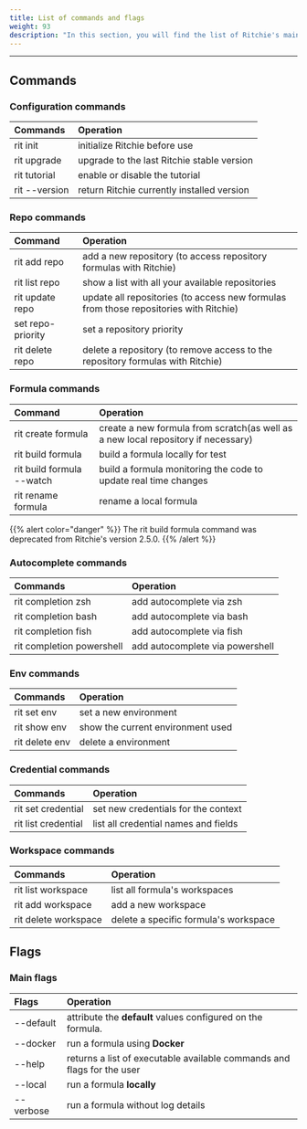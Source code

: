```yaml
---
title: List of commands and flags
weight: 93
description: "In this section, you will find the list of Ritchie's main commands"
---
```


---

## Commands

### **Configuration commands**

| Commands      | Operation                                  |
| :------------ | :----------------------------------------- |
| rit init      | initialize Ritchie before use              |
| rit upgrade   | upgrade to the last Ritchie stable version |
| rit tutorial  | enable or disable the tutorial             |
| rit --version | return Ritchie currently installed version |

### Repo commands

| Command           | Operation                                                                               |
| :---------------- | :-------------------------------------------------------------------------------------- |
| rit add repo      | add a new repository \(to access repository formulas with Ritchie\)                     |
| rit list repo     | show a list with all your available repositories                                        |
| rit update repo   | update all repositories \(to access new formulas from those repositories with Ritchie\) |
| set repo-priority | set a repository priority                                                               |
| rit delete repo   | delete a repository \(to remove access to the repository formulas with Ritchie\)        |

### Formula commands

<table style="text-align:left">
  <thead>
    <tr>
      <th>Command</th>
      <th>Operation</th>
    </tr>
  </thead>
  <tbody>
    <tr>
      <td>rit create formula</td>
      <td>create a new formula from scratch(as well as a new local repository if necessary)</td>
    </tr>
    <tr>
      <td>rit build formula</td>
      <td>build a formula locally for test</td>
    </tr>
    <tr>
      <td>rit build formula --watch</td>
      <td>build a formula monitoring the code to update real time changes</td>
    </tr>
    <tr>
      <td>rit rename formula</td>
      <td>rename a local formula</td>
    </tr>
  </tbody>
</table>

{{% alert color="danger" %}}
The rit build formula command was deprecated from Ritchie's version 2.5.0.
{{% /alert %}}

### Autocomplete commands

| Commands                  | Operation                       |
| :------------------------ | :------------------------------ |
| rit completion zsh        | add autocomplete via zsh        |
| rit completion bash       | add autocomplete via bash       |
| rit completion fish       | add autocomplete via fish       |
| rit completion powershell | add autocomplete via powershell |

### Env commands

| Commands       | Operation                         |
| :------------- | :-------------------------------- |
| rit set env    | set a new environment             |
| rit show env   | show the current environment used |
| rit delete env | delete a environment              |

### Credential commands

| Commands            | Operation                            |
| :------------------ | :----------------------------------- |
| rit set credential  | set new credentials for the context  |
| rit list credential | list all credential names and fields |

### Workspace commands

| Commands             | Operation                             |
| :------------------- | :------------------------------------ |
| rit list workspace   | list all formula's workspaces         |
| rit add workspace    | add a new workspace                   |
| rit delete workspace | delete a specific formula's workspace |

## Flags

### Main flags

| Flags     | Operation                                                              |
| :-------- | :--------------------------------------------------------------------- |
| --default | attribute the **default** values configured on the formula.            |
| --docker  | run a formula using **Docker**                                         |
| --help    | returns a list of executable available commands and flags for the user |
| --local   | run a formula **locally**                                              |
| --verbose | run a formula without log details                                      |
